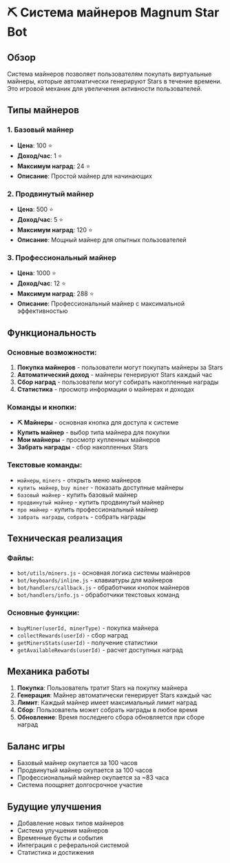 # ⛏️ Система майнеров Magnum Star Bot

## Обзор

Система майнеров позволяет пользователям покупать виртуальные майнеры, которые автоматически генерируют Stars в течение времени. Это игровой механик для увеличения активности пользователей.

## Типы майнеров

### 1. Базовый майнер
- **Цена**: 100 ⭐
- **Доход/час**: 1 ⭐
- **Максимум наград**: 24 ⭐
- **Описание**: Простой майнер для начинающих

### 2. Продвинутый майнер
- **Цена**: 500 ⭐
- **Доход/час**: 5 ⭐
- **Максимум наград**: 120 ⭐
- **Описание**: Мощный майнер для опытных пользователей

### 3. Профессиональный майнер
- **Цена**: 1000 ⭐
- **Доход/час**: 12 ⭐
- **Максимум наград**: 288 ⭐
- **Описание**: Профессиональный майнер с максимальной эффективностью

## Функциональность

### Основные возможности:
1. **Покупка майнеров** - пользователи могут покупать майнеры за Stars
2. **Автоматический доход** - майнеры генерируют Stars каждый час
3. **Сбор наград** - пользователи могут собирать накопленные награды
4. **Статистика** - просмотр информации о майнерах и доходах

### Команды и кнопки:
- **⛏️ Майнеры** - основная кнопка для доступа к системе
- **Купить майнер** - выбор типа майнера для покупки
- **Мои майнеры** - просмотр купленных майнеров
- **Забрать награды** - сбор накопленных Stars

### Текстовые команды:
- `майнеры`, `miners` - открыть меню майнеров
- `купить майнер`, `buy miner` - показать доступные майнеры
- `базовый майнер` - купить базовый майнер
- `продвинутый майнер` - купить продвинутый майнер
- `про майнер` - купить профессиональный майнер
- `забрать награды`, `собрать` - собрать награды

## Техническая реализация

### Файлы:
- `bot/utils/miners.js` - основная логика системы майнеров
- `bot/keyboards/inline.js` - клавиатуры для майнеров
- `bot/handlers/callback.js` - обработчики кнопок майнеров
- `bot/handlers/info.js` - обработчики текстовых команд

### Основные функции:
- `buyMiner(userId, minerType)` - покупка майнера
- `collectRewards(userId)` - сбор наград
- `getMinersStats(userId)` - получение статистики
- `getAvailableRewards(userId)` - расчет доступных наград

## Механика работы

1. **Покупка**: Пользователь тратит Stars на покупку майнера
2. **Генерация**: Майнер автоматически генерирует Stars каждый час
3. **Лимит**: Каждый майнер имеет максимальный лимит наград
4. **Сбор**: Пользователь может собрать награды в любое время
5. **Обновление**: Время последнего сбора обновляется при сборе наград

## Баланс игры

- Базовый майнер окупается за 100 часов
- Продвинутый майнер окупается за 100 часов
- Профессиональный майнер окупается за ~83 часа
- Система поощряет долгосрочное участие

## Будущие улучшения

- Добавление новых типов майнеров
- Система улучшения майнеров
- Временные бусты и события
- Интеграция с реферальной системой
- Статистика и достижения
